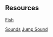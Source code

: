 ## Resources
[Fish](https://www.google.ie/url?sa=i&rct=j&q=&esrc=s&source=images&cd=&cad=rja&uact=8&ved=2ahUKEwijqOni_fvdAhUrsqQKHSkMDbMQjhx6BAgBEAM&url=https%3A%2F%2Fbr.vexels.com%2Fpng-svg%2Fprevisualizar%2F143215%2Fdesenhos-animados-roxos-dos-peixes&psig=AOvVaw20goE1hj6kjL6bUrNleuuU&ust=1539264620982581)

[Sounds](http://soundbible.com/tags-fish.html)
[Jump Sound](http://d2s0dwtr0maev1.cloudfront.net/animals/fish/fish_small_jump_06.mp3)